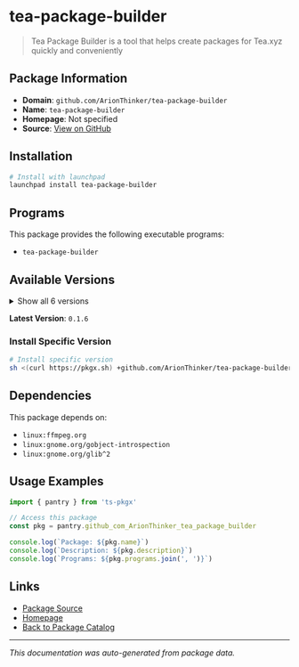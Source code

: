 # tea-package-builder

> Tea Package Builder is a tool that helps create packages for Tea.xyz quickly and conveniently

## Package Information

- **Domain**: `github.com/ArionThinker/tea-package-builder`
- **Name**: `tea-package-builder`
- **Homepage**: Not specified
- **Source**: [View on GitHub](https://github.com/pkgxdev/pantry/tree/main/projects/github.com/ArionThinker/tea-package-builder/package.yml)

## Installation

```bash
# Install with launchpad
launchpad install tea-package-builder
```

## Programs

This package provides the following executable programs:

- `tea-package-builder`

## Available Versions

<details>
<summary>Show all 6 versions</summary>

- `0.1.6`, `0.1.5`, `0.1.4`, `0.1.3`, `0.1.2`
- `0.1.1`

</details>

**Latest Version**: `0.1.6`

### Install Specific Version

```bash
# Install specific version
sh <(curl https://pkgx.sh) +github.com/ArionThinker/tea-package-builder@0.1.6 -- $SHELL -i
```

## Dependencies

This package depends on:

- `linux:ffmpeg.org`
- `linux:gnome.org/gobject-introspection`
- `linux:gnome.org/glib^2`

## Usage Examples

```typescript
import { pantry } from 'ts-pkgx'

// Access this package
const pkg = pantry.github_com_ArionThinker_tea_package_builder

console.log(`Package: ${pkg.name}`)
console.log(`Description: ${pkg.description}`)
console.log(`Programs: ${pkg.programs.join(', ')}`)
```

## Links

- [Package Source](https://github.com/pkgxdev/pantry/tree/main/projects/github.com/ArionThinker/tea-package-builder/package.yml)
- [Homepage](#)
- [Back to Package Catalog](../package-catalog.md)

---

*This documentation was auto-generated from package data.*
